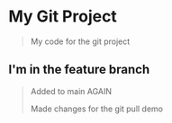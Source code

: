 # My Git Project

> My code for the git project

## I'm in the feature branch

> Added to main AGAIN
> 
> Made changes for the git pull demo
